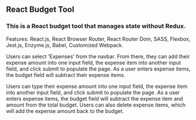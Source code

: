 ## React Budget Tool

### This is a React budget tool that manages state without Redux.

Features: React.js, React Browser Router, React Router Dom, SASS, Flexbox, Jest.js, Enzyme.js, Babel, Customized Webpack.

Users can select 'Expenses' from the navbar. From there, they can add their expense amount into one input field, the expense item into another input field, and click submit to populate the page. As a user enters expense items, the budget field will subtract their expense items.

Users can type their expense amount into one input field, the expense item into another input field, and click submit to populate the page. As a user enters expense items, the budget field will subtract the expense item and amount from the total budget. Users can also delete expense items, which will add the expense amount back to the budget.

